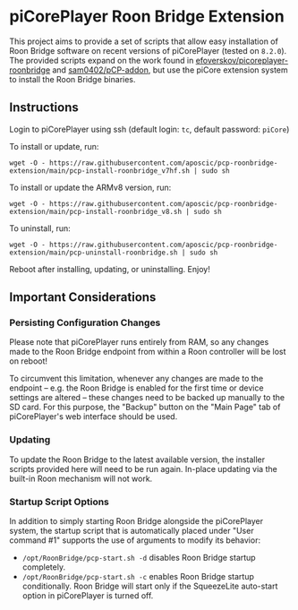 # piCorePlayer Roon Bridge Extension

This project aims to provide a set of scripts that allow easy installation of Roon Bridge software on recent versions of piCorePlayer (tested on `8.2.0`).
The provided scripts expand on the work found in [efoverskov/picoreplayer-roonbridge](https://github.com/efoverskov/picoreplayer-roonbridge) and [sam0402/pCP-addon](https://github.com/sam0402/pCP-addon/tree/main/RoonBridge), but use the piCore extension system to install the Roon Bridge binaries.

## Instructions

Login to piCorePlayer using ssh (default login: `tc`, default password: `piCore`)

To install or update, run:

`wget -O - https://raw.githubusercontent.com/aposcic/pcp-roonbridge-extension/main/pcp-install-roonbridge_v7hf.sh | sudo sh`

To install or update the ARMv8 version, run:

`wget -O - https://raw.githubusercontent.com/aposcic/pcp-roonbridge-extension/main/pcp-install-roonbridge_v8.sh | sudo sh`

To uninstall, run:

`wget -O - https://raw.githubusercontent.com/aposcic/pcp-roonbridge-extension/main/pcp-uninstall-roonbridge.sh | sudo sh`

Reboot after installing, updating, or uninstalling. Enjoy!

## Important Considerations

### Persisting Configuration Changes

Please note that piCorePlayer runs entirely from RAM, so any changes made to the Roon Bridge endpoint from within a Roon controller will be lost on reboot!

To circumvent this limitation, whenever any changes are made to the endpoint – e.g. the Roon Bridge is enabled for the first time or device settings are altered – these changes need to be backed up manually to the SD card. For this purpose, the "Backup" button on the "Main Page" tab of piCorePlayer's web interface should be used.

### Updating

To update the Roon Bridge to the latest available version, the installer scripts provided here will need to be run again. In-place updating via the built-in Roon mechanism will not work.

### Startup Script Options

In addition to simply starting Roon Bridge alongside the piCorePlayer system, the startup script that is automatically placed under "User command #1" supports the use of arguments to modify its behavior:
* `/opt/RoonBridge/pcp-start.sh -d` disables Roon Bridge startup completely.
* `/opt/RoonBridge/pcp-start.sh -c` enables Roon Bridge startup conditionally. Roon Bridge will start only if the SqueezeLite auto-start option in piCorePlayer is turned off.
